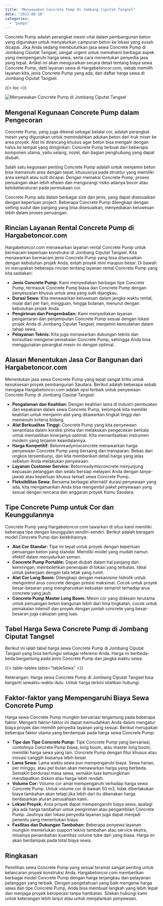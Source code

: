 ```yaml
---
title: "Menyewakan Concrete Pump di Jombang Ciputat Tangsel"
date: "2023-08-18"
categories: 
  - "pompa"
---
```




Concrete Pump adalah perangkat mesin vital dalam pembangunan beton yang digunakan untuk menyalurkan campuran beton ke lokasi yang susah dicapai. Jika Anda sedang membutuhkan jasa sewa Concrete Pump di Jombang Ciputat Tangsel, sangat urgent untuk memahami berbagai aspek yang mempengaruhi harga sewa, serta cara menentukan penyedia jasa yang tepat. Artikel ini akan menguraikan secara detail tentang biaya sewa Concrete Pump, detil layanan sewa di Hargabetoncor.com, sebab memilih layanan kita, jenis Concrete Pump yang ada, dan daftar harga sewa di Jombang Ciputat Tangsel.

{{< toc >}}

![Menyewakan Concrete Pump di Jombang Ciputat Tangsel](https://hargareadymixid.github.io/pompa/concrete-pump%20(14).png)

## Mengenal Kegunaan Concrete Pump dalam Pengecoran

Concrete Pump, yang juga dikenal sebagai belalai cor, adalah perangkat mesin yang digunakan untuk memindahkan adukan beton dari truk mixer ke area proyek. Alat ini dirancang khusus agar beton bisa mengalir dengan halus ke tempat yang diinginkan. Concrete Pump terbuat dari beberapa komponen utama, yaitu selang, nozel, dan bagian penghubung yang dapat diubah.

Salah satu kegunaan penting Concrete Pump adalah untuk menjamin beton bisa memenuhi area dengan tepat, khususnya pada struktur yang memiliki area sempit atau sulit dicapai. Dengan memakai Concrete Pump, proses penuangan akan lebih efisien dan mengurangi risiko adanya bocor atau ketidakteraturan pada permukaan cor.

Concrete Pump ada dalam berbagai size dan jenis, yang dapat disesuaikan dengan keperluan project. Beberapa Concrete Pump dilengkapi dengan setting sudut dan panjang yang bisa disesuaikan, menyediakan keluwesan lebih dalam proses penuangan.

## Rincian Layanan Rental Concrete Pump di Hargabetoncor.com

Hargabetoncor.com menawarkan layanan rental Concrete Pump untuk bermacam keperluan konstruksi di Jombang Ciputat Tangsel. Kita menawarkan bermacam jenis Concrete Pump yang bisa disesuaikan dengan kebutuhan projek Anda, entah proyek mini maupun besar. Di bawah ini merupakan beberapa rincian tentang layanan rental Concrete Pump yang kita sediakan:

- **Jenis Concrete Pump:** Kami menyediakan berbagai tipe Concrete Pump, termasuk Concrete Pump biasa dan Concrete Pump dengan penyesuaian khusus untuk area yang sulit dijangkau.
- **Durasi Sewa:** Kita menawarkan keluwesan dalam jangka waktu rental, mulai dari per hari, mingguan, hingga bulanan, menurut dengan kebutuhan projek Anda.
- **Pengiriman dan Pengembalian:** Kami menyediakan layanan pengantaran dan penjemputan Concrete Pump sesuai dengan lokasi projek Anda di Jombang Ciputat Tangsel, menjamin kemudahan dalam tahap sewa.
- **Pelayanan Teknis:** Kita juga menawarkan dukungan teknis dan konsultasi mengenai pemakaian Concrete Pump, sehingga Anda bisa menggunakan perangkat mesin ini dengan optimal.

## Alasan Menentukan Jasa Cor Bangunan dari Hargabetoncor.com

Menentukan jasa sewa Concrete Pump yang tepat sangat kritis untuk kesuksesan proyek pembangunan Saudara. Berikut adalah beberapa sebab mengapa Hargabetoncor.com adalah opsi terbaik untuk penyewaan Concrete Pump di Jombang Ciputat Tangsel:

- **Pengalaman dan Keahlian:** Dengan keahlian lama di industri pembuatan dan kepakaran dalam sewa Concrete Pump, kelompok kita memiliki keahlian untuk menjamin alat yang ditawarkan tingkat tinggi dan memenuhi kriteria bidang.
- **Alat Berkualitas Tinggi:** Concrete Pump yang kita penyewaan senantiasa dalam kondisi prima dan melakukan pengecekan berkala untuk memastikan kinerjanya optimal. Kita memanfaatkan instrumen modern yang terjamin keandalannya.
- **Harga Kompetitif:** Betonreadymixconcrete menawarkan harga penyewaan Concrete Pump yang bersaing dan transparan. Bebas dari ongkos tersembunyi, dan kita memberikan detail harga yang jelas sebelum Anda melakukan penyewaan.
- **Layanan Customer Service:** Betonreadymixconcrete menjunjung kepuasan pelanggan dan selalu bersiap melayani Anda dengan tanya-jawab atau keperluan khusus terkait sewa Concrete Pump.
- **Fleksibilitas Sewa:** Bersama berbagai alternatif durasi penyewaan yang ada, kita mengamankan Anda bisa mengambil paket penyewaan yang sesuai dengan rencana dan anggaran proyek Kamu Saudara.

## Tipe Concrete Pump untuk Cor dan Keunggulannya

Concrete Pump yang Hargabetoncor.com tawarkan di situs kami memiliki beberapa tipe dengan keunggulan sendiri-sendiri. Berikut adalah beragam model Concrete Pump dan kelebihannya:

- **Alat Cor Standar:** Tipe ini tepat untuk proyek dengan keperluan penuangan beton yang standar. Memiliki model yang mudah namun efektif dalam menyalurkan semen.
- **Concrete Pump Portable:** Dapat diubah dalam hal panjang dan kemiringan, membolehkan penerapan di lokasi yang terbatas. Ideal untuk pekerjaan dengan tata letak yang rumit.
- **Alat Cor Long Boom:** Dilengkapi dengan mekanisme hidrolik untuk mengontrol arus concrete dengan presisi maksimal. Cocok untuk proyek besar-besaran yang mengharuskan kekuatan semprot terhadap arus concrete yang jauh.
- **Concrete Pump Master Long Boom:** Mesin cor yang didesain terutama untuk penuangan beton bangunan lebih dari lima tingkatan, cocok untuk pemakaian intensif dan proyek dengan jumlah concrete yang besar-besaran juga cakupan yang luas.

## Tabel Harga Sewa Concrete Pump di Jombang Ciputat Tangsel

Berikut ini ialah tabel harga sewa Concrete Pump di Jombang Ciputat Tangsel yang bisa berfungsi sebagai referensi Anda. Harga ini berbeda-beda bergantung pada jenis Concrete Pump dan jangka waktu sewa:

{{< table-tables table="tableSewa" >}}

Keterangan: Harga sewa Concrete Pump di Jombang Ciputat Tangsel bisa berganti sewaktu-waktu dulu. Untuk harga terkini silahkan hubungi.

## Faktor-faktor yang Mempengaruhi Biaya Sewa Concrete Pump

Harga sewa Concrete Pump mungkin bervariasi tergantung pada beberapa faktor. Mengerti faktor-faktor ini dapat memudahkan Anda dalam mengatur biaya proyek dan memilih penyedia layanan yang sesuai. Berikut merupakan beberapa faktor utama yang berdampak pada harga sewa Concrete Pump:

- **Tipe dan Tipe Concrete Pump:** Tipe Concrete Pump yang bervariasi, contohnya Concrete Pump biasa, long boom, atau master long boom, memiliki harga sewa yang lain. Concrete Pump dengan fitur khusus atau inovasi canggih biasanya lebih besar.
- **Lama Sewa:** Lama waktu sewa pun mempengaruhi biaya. Sewa harian, per minggu, atau per bulan akan menawarkan harga yang berbeda. Semakin berdurasi masa sewa, semakin luas kemungkinan mendapatkan diskon atau harga lebih rendah.
- **Volume Cor:** Volume cor amat mempengaruhi terhadap harga sewa Concrete Pump. Untuk volume cor di bawah 50 m3, tidak diberlakukan biaya tambahan akan tetapi jika lebih dari itu dikenakan harga berdasarkan aturan perusahaan kami.
- **Lokasi Proyek:** Area proyek dapat mempengaruhi biaya sewa, apalagi jika ada harga tambahan untuk pengiriman atau pengambilan Concrete Pump. Jauhnya dari lokasi penyedia layanan juga dapat menjadi penentu yang menentukan biaya.
- **Fasilitas dan Dukungan Tambahan:** Beberapa penyewa layanan mungkin memerlukan support teknis tambahan atau service ekstra, misalnya penambahan kuantitas volume tube dari yang biasa. Harga ini akan berdampak pada total biaya sewa.

## Ringkasan

Pemilihan sewa Concrete Pump yang sesuai teramat sangat penting untuk kelancaran proyek konstruksi Anda. Hargabetoncor.com memberikan berbagai model Concrete Pump dengan harga terjangkau dan pelayanan pelanggan yang terbaik. Dengan pengetahuan yang baik mengenai harga sewa dan tipe Concrete Pump, Anda bisa membuat langkah yang lebih tepat dan menjaga proyek beroperasi tanpa hambatan. Silakan hubungi kami untuk keterangan lebih lanjut atau untuk menjalankan penyewaan.
